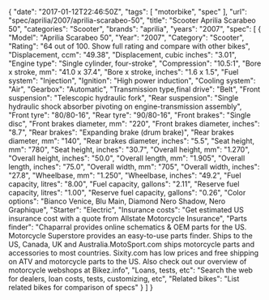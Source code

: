 {
    "date": "2017-01-12T22:46:50Z",
    "tags": [
        "motorbike",
        "spec"
    ],
    "url": "spec\/aprilia\/2007\/aprilia-scarabeo-50",
    "title": "Scooter Aprilia Scarabeo 50",
    "categories": "Scooter",
    "brands": "aprilia",
    "years": "2007",
    "spec": [
        {
            "Model": "Aprilia Scarabeo 50",
            "Year": "2007",
            "Category": "Scooter",
            "Rating": "64 out of 100. Show full rating and compare with other bikes",
            "Displacement, ccm": "49.38",
            "Displacement, cubic inches": "3.01",
            "Engine type": "Single cylinder, four-stroke",
            "Compression": "10.5:1",
            "Bore x stroke, mm": "41.0 x 37.4",
            "Bore x stroke, inches": "1.6 x 1.5",
            "Fuel system": "Injection",
            "Ignition": "High power induction",
            "Cooling system": "Air",
            "Gearbox": "Automatic",
            "Transmission type,final drive": "Belt",
            "Front suspension": "Telescopic hydraulic fork",
            "Rear suspension": "Single hydraulic shock absorber pivoting on engine-transmission assembly",
            "Front tyre": "80\/80-16",
            "Rear tyre": "90\/80-16",
            "Front brakes": "Single disc",
            "Front brakes diameter, mm": "220",
            "Front brakes diameter, inches": "8.7",
            "Rear brakes": "Expanding brake (drum brake)",
            "Rear brakes diameter, mm": "140",
            "Rear brakes diameter, inches": "5.5",
            "Seat height, mm": "780",
            "Seat height, inches": "30.7",
            "Overall height, mm": "1.270",
            "Overall height, inches": "50.0",
            "Overall length, mm": "1.905",
            "Overall length, inches": "75.0",
            "Overall width, mm": "705",
            "Overall width, inches": "27.8",
            "Wheelbase, mm": "1.250",
            "Wheelbase, inches": "49.2",
            "Fuel capacity, litres": "8.00",
            "Fuel capacity, gallons": "2.11",
            "Reserve fuel capacity, litres": "1.00",
            "Reserve fuel capacity, gallons": "0.26",
            "Color options": "Bianco Venice, Blu Main, Diamond Nero Shadow, Nero Graphique",
            "Starter": "Electric",
            "Insurance costs": "Get estimated US insurance cost with a quote from Allstate Motorcycle Insurance",
            "Parts finder": "Chaparral provides online schematics & OEM parts for the US.   Motorcycle Superstore provides an easy-to-use parts finder. Ships to the US, Canada, UK and Australia.MotoSport.com ships motorcycle parts and accessories to most countries.    Sixity.com has low prices and free shipping on ATV and motorcycle parts to the US. Also check out our overview of motorcycle webshops at Bikez.info",
            "Loans, tests, etc": "Search the web for dealers, loan costs, tests, customizing, etc",
            "Related bikes": "List related bikes for comparison of specs"
        }
    ]
}